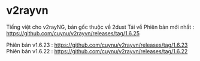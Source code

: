 # v2rayvn
Tiếng việt cho v2rayNG, bản gốc thuộc về 2dust
 Tải về 
Phiên bản mới nhất : https://github.com/cuynu/v2rayvn/releases/tag/1.6.25

Phiên bản v1.6.23 : https://github.com/cuynu/v2rayvn/releases/tag/1.6.23
Phiên bản v1.6.22 : https://github.com/cuynu/v2rayvn/releases/tag/1.6.22

 
